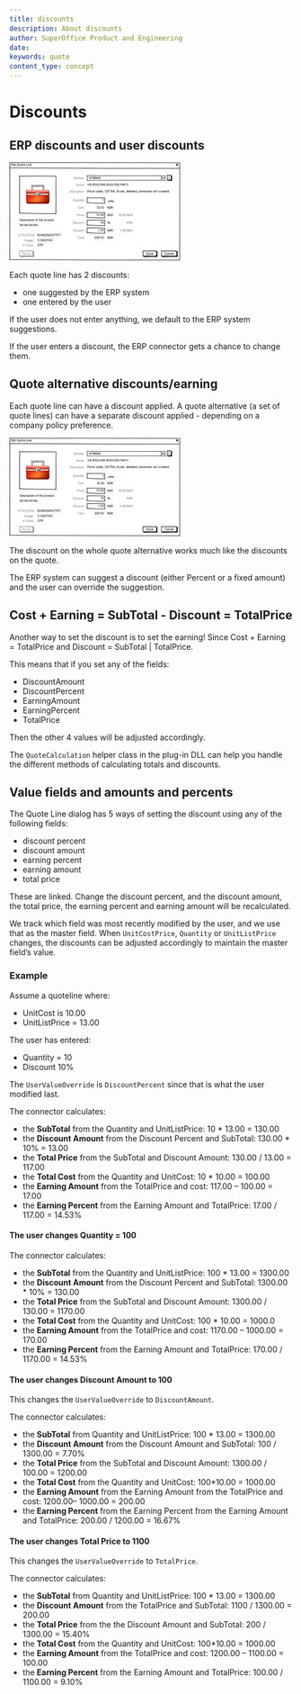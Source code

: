 ```yaml
---
title: discounts       
description: About discounts
author: SuperOffice Product and Engineering
date:
keywords: quote
content_type: concept
---
```


# Discounts

## ERP discounts and user discounts

![36][img2]

Each quote line has 2 discounts:

* one suggested by the ERP system
* one entered by the user

If the user does not enter anything, we default to the ERP system suggestions.

If the user enters a discount, the ERP connector gets a chance to change them.

## Quote alternative discounts/earning

Each quote line can have a discount applied. A quote alternative (a set of quote lines) can have a separate discount applied - depending on a company policy preference.

![28][img2]

The discount on the whole quote alternative works much like the discounts on the quote.

The ERP system can suggest a discount (either Percent or a fixed amount) and the user can override the suggestion.

## Cost + Earning = SubTotal - Discount = TotalPrice

Another way to set the discount is to set the earning! Since Cost + Earning = TotalPrice and Discount = SubTotal | TotalPrice.

This means that if you set any of the fields:

* DiscountAmount
* DiscountPercent
* EarningAmount
* EarningPercent
* TotalPrice

Then the other 4 values will be adjusted accordingly.

The `QuoteCalculation` helper class in the plug-in DLL can help you handle the different methods of calculating totals and discounts.

## Value fields and amounts and percents

The Quote Line dialog has 5 ways of setting the discount using any of the following fields:

* discount percent
* discount amount
* earning percent
* earning amount
* total price

These are linked. Change the discount percent, and the discount amount, the total price, the earning percent and earning amount will be recalculated.

We track which field was most recently modified by the user, and we use that as the master field. When `UnitCostPrice`, `Quantity` or `UnitListPrice` changes, the discounts can be adjusted accordingly to maintain the master field’s value.

### Example

Assume a quoteline where:

* UnitCost is 10.00
* UnitListPrice = 13.00

The user has entered:

* Quantity = 10
* Discount 10%

The `UserValueOverride` is `DiscountPercent` since that is what the user modified last.

The connector calculates:

* the **SubTotal** from the Quantity and UnitListPrice: 10 * 13.00 = 130.00
* the **Discount Amount** from the Discount Percent and SubTotal: 130.00 * 10% = 13.00
* the **Total Price** from the SubTotal and Discount Amount: 130.00 / 13.00 = 117.00
* the **Total Cost** from the Quantity and UnitCost: 10 * 10.00 = 100.00
* the **Earning Amount** from the TotalPrice and cost:  117.00 – 100.00 = 17.00
* the **Earning Percent** from the Earning Amount and TotalPrice:  17.00 / 117.00 = 14.53%

#### The user changes Quantity = 100

The connector calculates:

* the **SubTotal** from the Quantity and UnitListPrice: 100 * 13.00 = 1300.00
* the **Discount Amount** from the Discount Percent and SubTotal: 1300.00 * 10% = 130.00
* the **Total Price** from the SubTotal and Discount Amount: 1300.00 / 130.00 = 1170.00
* the **Total Cost** from the Quantity and UnitCost: 100 * 10.00 = 1000.0
* the **Earning Amount** from the TotalPrice and cost:  1170.00 – 1000.00 = 170.00
* the **Earning Percent** from the Earning Amount and TotalPrice: 170.00 / 1170.00 = 14.53%

#### The user changes **Discount Amount** to 100

This changes the `UserValueOverride` to `DiscountAmount`.

The connector calculates:

* the **SubTotal** from Quantity and UnitListPrice: 100 * 13.00 = 1300.00
* the **Discount Amount** from the Discount Amount and SubTotal: 100 / 1300.00 = 7.70%
* the **Total Price** from the SubTotal and Discount Amount:  1300.00 / 100.00 = 1200.00
* the **Total Cost** from the Quantity and UnitCost:  100*10.00 = 1000.00
* the **Earning Amount** from the Earning Amount from the TotalPrice and cost: 1200.00– 1000.00 = 200.00
* the **Earning Percent** from the Earning Percent from the Earning Amount and TotalPrice:  200.00 / 1200.00 = 16.67%

#### The user changes Total Price to 1100

This changes the `UserValueOverride` to `TotalPrice`.

The connector calculates:

* the **SubTotal** from Quantity and UnitListPrice: 100 * 13.00 = 1300.00
* the **Discount Amount** from the TotalPrice and SubTotal: 1100 / 1300.00 = 200.00
* the **Total Price** from the the Discount Amount and SubTotal: 200 / 1300.00 = 15.40%
* the **Total Cost** from the Quantity and UnitCost: 100*10.00 = 1000.00
* the **Earning Amount** from the TotalPrice and cost: 1200.00 – 1100.00 = 100.00
* the **Earning Percent** from the Earning Amount and TotalPrice:  100.00 / 1100.00 = 9.10%

<!-- Referenced images -->
[img2]: media/image036.jpg
